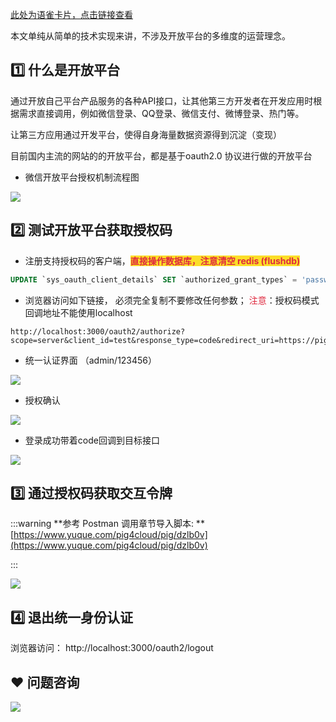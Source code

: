 [此处为语雀卡片，点击链接查看](https://www.yuque.com/docs/12721947#mcAk2)

本文单纯从简单的技术实现来讲，不涉及开放平台的多维度的运营理念。



## 1️⃣ 什么是开放平台


通过开放自己平台产品服务的各种API接口，让其他第三方开发者在开发应用时根据需求直接调用，例如微信登录、QQ登录、微信支付、微博登录、热门等。

让第三方应用通过开发平台，使得自身海量数据资源得到沉淀（变现）

目前国内主流的网站的的开放平台，都是基于oauth2.0 协议进行做的开放平台



+ 微信开放平台授权机制流程图



![](https://cdn.nlark.com/yuque/0/2020/jpeg/283679/1599314414672-bed5346e-83cb-48e4-a4ee-a4b85e455212.jpeg)



## 2️⃣ 测试开放平台获取授权码


+ 注册支持授权码的客户端，**<font style="color:#DF2A3F;background-color:#FBDE28;">直接操作数据库，注意清空 redis  (flushdb)</font>**

```sql
UPDATE `sys_oauth_client_details` SET `authorized_grant_types` = 'password,refresh_token,authorization_code,client_credentials', `web_server_redirect_uri` = 'https://pig4cloud.com'WHERE `client_id` = 'test';
```

+ 浏览器访问如下链接， 必须完全复制不要修改任何参数； <font style="color:#DF2A3F;">注意</font>：授权码模式回调地址不能使用localhost



```shell
http://localhost:3000/oauth2/authorize?scope=server&client_id=test&response_type=code&redirect_uri=https://pig4cloud.com
```





+ 统一认证界面 （admin/123456）

![](https://cdn.nlark.com/yuque/0/2024/png/283679/1734249521088-b3b4863b-1a9d-43d6-93ca-30650858ecf6.png)



+ 授权确认



![](https://cdn.nlark.com/yuque/0/2021/png/283679/1633962058487-fc8fa397-cb15-4fde-b7b4-7aab479af0a1.png)



+ 登录成功带着code回调到目标接口



![](https://minio.pigx.vip/oss/1633962131.png)



## 3️⃣ 通过授权码获取交互令牌


:::warning
**参考 Postman 调用章节导入脚本: **[https://www.yuque.com/pig4cloud/pig/dzlb0v](https://www.yuque.com/pig4cloud/pig/dzlb0v)

:::





![](https://cdn.nlark.com/yuque/0/2022/png/283679/1661931726658-9d90fc59-3940-40e6-b1a4-8d06aab842f4.png)

## 4️⃣ 退出统一身份认证


浏览器访问： http://localhost:3000/oauth2/logout



## ❤  问题咨询
![](https://cdn.nlark.com/yuque/0/2022/gif/283679/1662563973685-c22e9831-db66-42b5-973f-886d25d1e0e7.gif)

